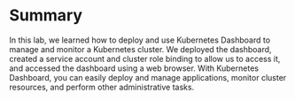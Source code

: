 # Summary

In this lab, we learned how to deploy and use Kubernetes Dashboard to manage and monitor a Kubernetes cluster. We deployed the dashboard, created a service account and cluster role binding to allow us to access it, and accessed the dashboard using a web browser. With Kubernetes Dashboard, you can easily deploy and manage applications, monitor cluster resources, and perform other administrative tasks.
